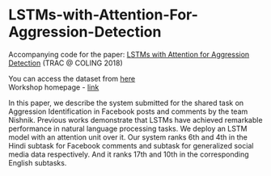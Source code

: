 # LSTMs-with-Attention-For-Aggression-Detection
Accompanying code for the paper:  [LSTMs with Attention for Aggression Detection](https://arxiv.org/abs/1807.06151) (TRAC @ COLING 2018)

You can access the dataset from [here](https://docs.google.com/forms/d/1Y-JEdtEc6syMuxVB4oXNqmjUHOaymgA0GUFoqoyMalc/viewform?edit_requested=true) </br>
Workshop homepage - [link](https://sites.google.com/view/trac1/home)

In this paper, we describe the system submitted for the shared task on Aggression Identification in Facebook posts and comments by the team Nishnik. Previous works demonstrate that LSTMs have achieved remarkable performance in natural language processing tasks. We deploy an LSTM model with an attention unit over it. Our system ranks 6th and 4th in the Hindi subtask for Facebook comments and subtask for generalized social media data respectively. And it ranks 17th and 10th in the corresponding English subtasks.
